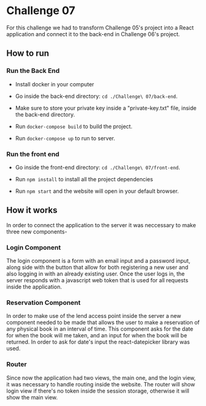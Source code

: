 # Challenge 07

For this challenge we had to transform Challenge 05's project into a React application and connect it to the back-end in Challenge 06's project.

## How to run

### Run the Back End

* Install docker in your computer

* Go inside the back-end directory: ```cd ./Challenge\ 07/back-end```.

* Make sure to store your private key inside a "private-key.txt" file, inside the back-end directory.

* Run ```docker-compose build``` to build the project.

* Run ```docker-compose up``` to run to server.

### Run the front end

* Go inside the front-end directory: ```cd ./Challenge\ 07/front-end```.

* Run ```npm install``` to install all the project dependencies

* Run ```npm start``` and the website will open in your default browser.

## How it works

In order to connect the application to the server it was neccessary to make three new components-

### Login Component

The login component is a form with an email input and a password input, along side with the button that allow for both registering a new user and also logging in with an already existing user. Once the user logs in, the server responds with a javascript web token that is used for all requests inside the application.

### Reservation Component

In order to make use of the lend access point inside the server a new component needed to be made that allows the user to make a reservation of any physical book in an interval of time. This component asks for the date for when the book will me taken, and an input for when the book will be returned. In order to ask for date's input the react-datepicker library was used.

### Router

Since now the application had two views, the main one, and the login view, it was necessary to handle routing inside the website. The router will show login view if there's no token inside the session storage, otherwise it will show the main view.

